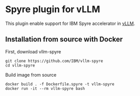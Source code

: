 # Spyre plugin for vLLM

This plugin enable support for IBM Spyre accelerator in [vLLM](https://docs.vllm.ai/en/latest/).

## Installation from source with Docker

First, download vllm-spyre

```
git clone https://github.com/IBM/vllm-spyre
cd vllm-spyre
```

Build image from source

```
docker build . -f Dockerfile.spyre -t vllm-spyre
docker run -it --rm vllm-spyre bash
```
